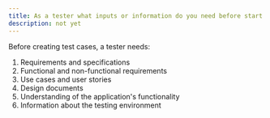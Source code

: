 ```yaml
---
title: As a tester what inputs or information do you need before start creating your test cases?
description: not yet
---
```

Before creating test cases, a tester needs:
<ol>
<li>Requirements and specifications</li>
<li>Functional and non-functional requirements</li>
<li>Use cases and user stories</li>
<li>Design documents</li>
<li>Understanding of the application's functionality</li>
<li>Information about the testing environment</li>
</ol>
